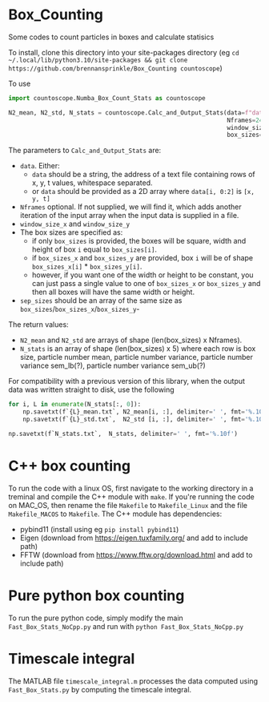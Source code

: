 # Box_Counting
Some codes to count particles in boxes and calculate statisics

To install, clone this directory into your site-packages directory (eg `cd ~/.local/lib/python3.10/site-packages && git clone https://github.com/brennansprinkle/Box_Counting countoscope`)

To use
```py
import countoscope.Numba_Box_Count_Stats as countoscope

N2_mean, N2_std, N_stats = countoscope.Calc_and_Output_Stats(data=f"data.dat", 
                                                             Nframes=2400, 
                                                             window_size_x=217.6, window_size_y=174, 
                                                             box_sizes=Box_Ls, sep_sizes=sep)
```
The parameters to `Calc_and_Output_Stats` are:
* `data`. Either:
  * `data` should be a string, the address of a text file containing rows of x, y, t values, whitespace separated. 
  * or `data` should be provided as a 2D array where `data[i, 0:2]` is `[x, y, t]`
* `Nframes` optional. If not supplied, we will find it, which adds another iteration of the input array when the input data is supplied in a file.
* `window_size_x` and `window_size_y`
* The box sizes are specified as:
  * if only `box_sizes` is provided, the boxes will be square, width and height of box `i` equal to `box_sizes[i]`.
  * if `box_sizes_x` and `box_sizes_y` are provided, box `i` will be of shape `box_sizes_x[i]` * `box_sizes_y[i]`.
  * however, if you want one of the width or height to be constant, you can just pass a single value to one of `box_sizes_x` or `box_sizes_y` and then all boxes will have the same width or height.
* `sep_sizes` should be an array of the same size as `box_sizes`/`box_sizes_x`/`box_sizes_y`-

The return values:
* `N2_mean` and `N2_std` are arrays of shape (len(box_sizes) x Nframes).
* `N_stats` is an array of shape (len(box_sizes) x 5) where each row is box size, particle number mean, particle number variance, particle number variance sem_lb(?), particle number variance sem_ub(?)

For compatibility with a previous version of this library, when the output data was written straight to disk, use the following
```py
for i, L in enumerate(N_stats[:, 0]):
    np.savetxt(f`{L}_mean.txt`, N2_mean[i, :], delimiter=' ', fmt='%.10f')
    np.savetxt(f`{L}_std.txt`,  N2_std [i, :], delimiter=' ', fmt='%.10f')

np.savetxt(f`N_stats.txt`,  N_stats, delimiter=' ', fmt='%.10f')
```

# C++ box counting
To run the code with a linux OS, first navigate to the working directory in a treminal and compile the C++ module with `make`. If you're running the code on MAC_OS, then rename the file `Makefile` to `Makefile_Linux` and the file `Makefile_MACOS` to `Makefile`.
The C++ module has dependencies:
* pybind11 (install using eg `pip install pybind11`)
* Eigen (download from https://eigen.tuxfamily.org/ and add to include path)
* FFTW (download from https://www.fftw.org/download.html and add to include path)

# Pure python box counting
To run the pure python code, simply modify the main `Fast_Box_Stats_NoCpp.py` and run with `python Fast_Box_Stats_NoCpp.py`

# Timescale integral
The MATLAB file `timescale_integral.m` processes the data computed using `Fast_Box_Stats.py` by computing the timescale integral.

